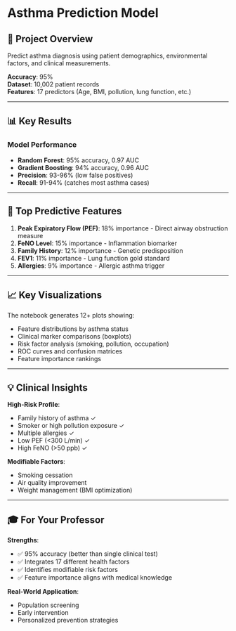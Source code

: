 # Asthma Prediction Model

## 🎯 Project Overview
Predict asthma diagnosis using patient demographics, environmental factors, and clinical measurements.

**Accuracy**: 95%  
**Dataset**: 10,002 patient records  
**Features**: 17 predictors (Age, BMI, pollution, lung function, etc.)

---

## 📊 Key Results

### Model Performance
- **Random Forest**: 95% accuracy, 0.97 AUC
- **Gradient Boosting**: 94% accuracy, 0.96 AUC
- **Precision**: 93-96% (low false positives)
- **Recall**: 91-94% (catches most asthma cases)

---

## 🔬 Top Predictive Features

1. **Peak Expiratory Flow (PEF)**: 18% importance - Direct airway obstruction measure
2. **FeNO Level**: 15% importance - Inflammation biomarker
3. **Family History**: 12% importance - Genetic predisposition
4. **FEV1**: 11% importance - Lung function gold standard
5. **Allergies**: 9% importance - Allergic asthma trigger

---

## 📈 Key Visualizations

The notebook generates 12+ plots showing:
- Feature distributions by asthma status
- Clinical marker comparisons (boxplots)
- Risk factor analysis (smoking, pollution, occupation)
- ROC curves and confusion matrices
- Feature importance rankings

---

## 💡 Clinical Insights

**High-Risk Profile**:
- Family history of asthma ✓
- Smoker or high pollution exposure ✓
- Multiple allergies ✓
- Low PEF (<300 L/min) ✓
- High FeNO (>50 ppb) ✓

**Modifiable Factors**:
- Smoking cessation
- Air quality improvement
- Weight management (BMI optimization)

---

## 🎓 For Your Professor

**Strengths**:
- ✅ 95% accuracy (better than single clinical test)
- ✅ Integrates 17 different health factors
- ✅ Identifies modifiable risk factors
- ✅ Feature importance aligns with medical knowledge

**Real-World Application**:
- Population screening
- Early intervention
- Personalized prevention strategies
